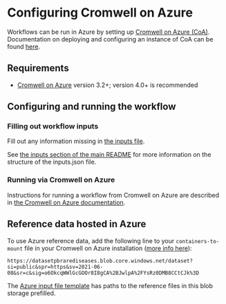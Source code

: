 # Configuring Cromwell on Azure

Workflows can be run in Azure by setting up [Cromwell on Azure (CoA)](https://github.com/microsoft/CromwellOnAzure). Documentation on deploying and configuring an instance of CoA can be found [here](https://github.com/microsoft/CromwellOnAzure/wiki/Deploy-your-instance-of-Cromwell-on-Azure).

## Requirements

- [Cromwell on Azure](https://github.com/microsoft/CromwellOnAzure) version 3.2+; version 4.0+ is recommended

## Configuring and running the workflow

### Filling out workflow inputs

Fill out any information missing in [the inputs file](https://github.com/PacificBiosciences/HiFi-human-WGS-WDL/blob/main/backends/azure/singleton.azure.inputs.json).

See [the inputs section of the main README](./singleton.md#inputs) for more information on the structure of the inputs.json file.

### Running via Cromwell on Azure

Instructions for running a workflow from Cromwell on Azure are described in [the Cromwell on Azure documentation](https://github.com/microsoft/CromwellOnAzure/wiki/Running-Workflows).

## Reference data hosted in Azure

To use Azure reference data, add the following line to your `containers-to-mount` file in your Cromwell on Azure installation ([more info here](https://github.com/microsoft/CromwellOnAzure/blob/develop/docs/troubleshooting-guide.md#use-input-data-files-from-an-existing-azure-storage-account-that-my-lab-or-team-is-currently-using)):

`https://datasetpbrarediseases.blob.core.windows.net/dataset?si=public&spr=https&sv=2021-06-08&sr=c&sig=o6OkcqWWlGcGOOr8I8gCA%2BJwlpA%2FYsRz0DMB8CCtCJk%3D`

The [Azure input file template](https://github.com/PacificBiosciences/HiFi-human-WGS-WDL/blob/main/backends/azure/singleton.azure.inputs.json) has paths to the reference files in this blob storage prefilled.
